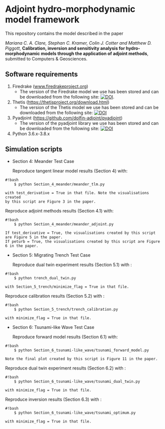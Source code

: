 Adjoint hydro-morphodynamic model framework
================

This repository contains the model described in the paper

*Mariana C. A. Clare, Stephan C. Kramer, Colin J. Cotter and Matthew D. Piggott*, **Calibration, inversion and sensitivity analysis for hydro-morphodynamic models through the application of adjoint methods**, submitted to Computers & Geosciences.

Software requirements
-------------------------

1. Firedrake (www.firedrakeproject.org)
    * The version of the Firedrake model we use has been stored and can be downloaded from the following site: [![DOI](https://zenodo.org/badge/DOI/10.5281/zenodo.5105703.svg)](https://doi.org/10.5281/zenodo.5105703).
2. Thetis (https://thetisproject.org/download.html)
    * The version of the Thetis model we use has been stored and can be downloaded from the following site: [![DOI](https://zenodo.org/badge/DOI/10.5281/zenodo.5105623.svg)](https://doi.org/10.5281/zenodo.5105623) 
3. Pyadjoint (https://github.com/dolfin-adjoint/pyadjoint)
    * The version of the pyadjoint library we use has been stored and can be downloaded from the following site: [![DOI](https://zenodo.org/badge/DOI/10.5281/zenodo.5105785.svg)](https://doi.org/10.5281/zenodo.5105785)
4. Python 3.6.x-3.8.x


Simulation scripts
------------------

* Section 4: Meander Test Case
    
    Reproduce tangent linear model results (Section 4) with:
```
#!bash
    $ python Section_4_meander/meander_tlm.py
```

    with test_derivative = True in that file. Note the visualisations created 
    by this script are Figure 3 in the paper.

   Reproduce adjoint methods results (Section 4.1) with:
```
#!bash
    $ python Section_4_meander/meander_adjoint.py
```

    If test_derivative = True, the visualisations created by this script are Figure 5 in the paper.
    If peturb = True, the visualisations created by this script are Figure 6 in the paper.

* Section 5: Migrating Trench Test Case

   Reproduce dual twin experiment results (Section 5.1) with :
```
#!bash
    $ python trench_dual_twin.py
``` 
    with Section_5_trench/minimize_flag = True in that file.
    
   Reproduce calibration results (Section 5.2) with :
```
#!bash
    $ python Section_5_trench/trench_calibration.py
``` 
    with minimize_flag = True in that file.
    
* Section 6: Tsunami-like Wave Test Case
    
    Reproduce forward model results (Section 6.1) with:
```
#!bash
    $ python Section_6_tsunami-like_wave/tsunami_forward_model.py
```

    Note the final plot created by this script is Figure 11 in the paper.

   Reproduce dual twin experiment results (Section 6.2) with :
```
#!bash
    $ python Section_6_tsunami-like_wave/tsunami_dual_twin.py
``` 
    with minimize_flag = True in that file.
    
   Reproduce inversion results (Section 6.3) with :
```
#!bash
    $ python Section_6_tsunami-like_wave/tsunami_optimum.py
``` 
    with minimize_flag = True in that file.
